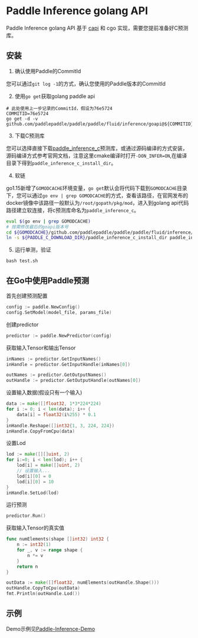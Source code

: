 # Paddle Inference golang API

Paddle Inference golang API 基于 [capi](../capi_exp) 和 cgo 实现，需要您提前准备好C预测库。

## 安装

1. 确认使用Paddle的CommitId

您可以通过`git log -1`的方式，确认您使用的Paddle版本的CommitId

2. 使用`go get`获取golang paddle api

```
# 此处使用上一步记录的CommitId，假设为76e5724
COMMITID=76e5724
go get -d -v github.com/paddlepaddle/paddle/paddle/fluid/inference/goapi@${COMMITID}
```

3. 下载C预测库

您可以选择直接下载[paddle_inference_c](https://github.com/PaddlePaddle/Paddle-Inference-Demo/blob/master/docs/user_guides/download_lib.md)预测库，或通过源码编译的方式安装，源码编译方式参考官网文档，注意这里cmake编译时打开`-DON_INFER=ON`,在编译目录下得到`paddle_inference_c_install_dir`。


4. 软链

go1.15新增了`GOMODCACHE`环境变量，`go get`默认会将代码下载到`GOMODCACHE`目录下，您可以通过`go env | grep GOMODCACHE`的方式，查看该路径，在官网发布的docker镜像中该路径一般默认为`/root/gopath/pkg/mod`，进入到golang api代码路径建立软连接，将c预测库命名为`paddle_inference_c`。

```bash
eval $(go env | grep GOMODCACHE)
# 按需修改最后的goapi版本号
cd ${GOMODCACHE}/github.com/paddlepaddle/paddle/paddle/fluid/inference/goapi\@v0.0.0-20210517084506-76e5724c16a5/
ln -s ${PADDLE_C_DOWNLOAD_DIR}/paddle_inference_c_install_dir paddle_inference_c
```

5. 运行单测，验证

```
bash test.sh
```

## 在Go中使用Paddle预测

首先创建预测配置
```go
config := paddle.NewConfig()
config.SetModel(model_file, params_file)
```

创建predictor
```go
predictor := paddle.NewPredictor(config)
```

获取输入Tensor和输出Tensor
```go
inNames := predictor.GetInputNames()
inHandle = predictor.GetInputHandle(inNames[0])

outNames := predictor.GetOutputNames()
outHandle := predictor.GetOutputHandle(outNames[0])
```

设置输入数据(假设只有一个输入)
```go
data := make([]float32, 1*3*224*224)
for i := 0; i < len(data); i++ {
    data[i] = float32(i%255) * 0.1
}
inHandle.Reshape([]int32{1, 3, 224, 224})
inHandle.CopyFromCpu(data)
```

设置Lod
```go
lod := make([][]uint, 2)
for i:=0; i < len(lod); i++ {
    lod[i] = make([]uint, 2)
    // 设置输入...
    lod[i][0] = 0
    lod[i][0] = 10
}
inHandle.SetLod(lod)
```

运行预测
```go
predictor.Run()
```

获取输入Tensor的真实值
```go
func numElements(shape []int32) int32 {
	n := int32(1)
	for _, v := range shape {
		n *= v
	}
	return n
}

outData := make([]float32, numElements(outHandle.Shape()))
outHandle.CopyToCpu(outData)
fmt.Println(outHandle.Lod())
```

## 示例

Demo示例见[Paddle-Inference-Demo](https://github.com/PaddlePaddle/Paddle-Inference-Demo/tree/master/go)
